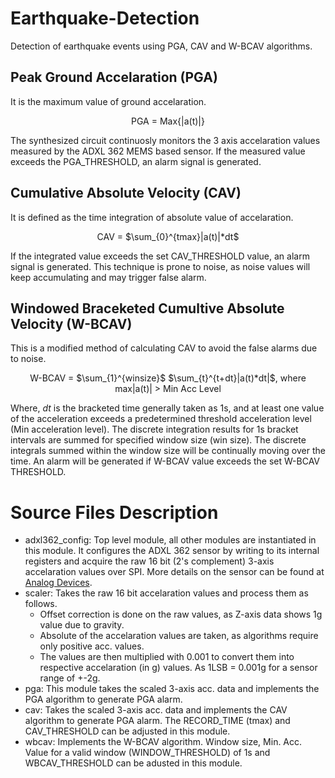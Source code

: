 # Earthquake-Detection
Detection of earthquake events using PGA, CAV and W-BCAV algorithms.
## Peak Ground Accelaration (PGA)
It is the maximum value of ground accelaration. <p align = "center">PGA = Max{|a(t)|}</p>The synthesized circuit continuosly monitors the 3 axis accelaration values measured by the ADXL 362 MEMS based sensor. If the measured value exceeds the PGA_THRESHOLD, an alarm signal is generated.
## Cumulative Absolute Velocity (CAV)
It is defined as the time integration of absolute value of accelaration. <p align = "center">CAV = $\sum_{0}^{tmax}|a(t)|*dt$</p>If the integrated value exceeds the set CAV_THRESHOLD value, an alarm signal is generated. This technique is prone to noise, as noise values will keep accumulating and may trigger false alarm.
## Windowed Braceketed Cumultive Absolute Velocity (W-BCAV)
This is a modified method of calculating CAV to avoid the false alarms due to noise. <p align = "center">W-BCAV = $\sum_{1}^{winsize}$ $\sum_{t}^{t+dt}|a(t)*dt|$, where max|a(t)| > Min Acc Level</p>Where, *dt* is the bracketed time generally taken as 1s, and at least one value of the acceleration exceeds a predetermined threshold acceleration level (Min acceleration level). The discrete integration results for 1s bracket intervals are summed for specified window size (win size). The discrete integrals summed within the window size will be continually moving over the time. An alarm will be generated if W-BCAV value exceeds the set W-BCAV THRESHOLD.
# Source Files Description
- adxl362_config: Top level module, all other modules are instantiated in this module. It configures the  ADXL 362 sensor by writing to its internal registers and acquire the raw 16 bit (2's complement) 3-axis accelaration values over SPI. More details on the sensor can be found at [Analog Devices](https://www.analog.com/media/en/technical-documentation/data-sheets/adxl362.pdf).
- scaler: Takes the raw 16 bit accelaration values and process them as follows.
    - Offset correction is done on the raw values, as Z-axis data shows 1g value due to gravity.
    - Absolute of the accelaration values are taken, as algorithms require only positive acc. values.
    - The values are then multiplied with 0.001 to convert them into respective accelaration (in g) values. As 1LSB = 0.001g for a sensor range of +-2g.
- pga: This module takes the scaled 3-axis acc. data and implements the PGA algorithm to generate PGA alarm.
- cav: Takes the scaled 3-axis acc. data and implements the CAV algorithm to generate PGA alarm. The RECORD_TIME (tmax) and CAV_THRESHOLD can be adjusted in this module.
- wbcav: Implements the W-BCAV algorithm. Window size, Min. Acc. Value for a valid window (WINDOW_THRESHOLD) of 1s and WBCAV_THRESHOLD can be adusted in this module.


